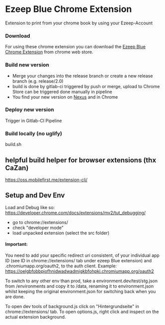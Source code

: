 # Ezeep Blue Chrome Extension

Extension to print from your chrome book by using your Ezeep-Account


### Download
For using these chrome extension you can download the [Ezeep Blue Chrome Extension](https://chrome.google.com/webstore/detail/ezeep-blue/cjmopihpekddjpbjpoejdaeoipndhkgd) from chrome web store.

### Build new version
- Merge your changes into the release branch or create a new release branch (e.g. release/2.0)
- build is done by gitlab-ci triggered by push or merge, upload to Chrome Store can be triggered done manually in pipeline
- You find your new version on [Nexus](https://ctd-sv01.thinprint.de:440/#browse/browse:releases:ezeep%2Fchrome-ext) and in Chrome

### Deploy new version
Trigger in Gitlab-CI Pipeline


### Build locally (no uglify)
build.sh

## helpful build helper for browser extensions (thx CaZan)

https://oss.mobilefirst.me/extension-cli/

## Setup and Dev Env
Load and Debug like so:
https://developer.chrome.com/docs/extensions/mv2/tut_debugging/

- go to chrome://extensions/
- check "developer mode"
- load unpacked extension (select the src folder)

#### Important:
You need to add your specific redirect uri consistent, of your individual app ID (see ID in chrome://extensions/ tab under ezeep Blue extension) and .chromiumapp.org/oauth2, to the auth client.
Example: https://oelgbfobbpjofhnidwadwadmigkbfohpki.chromiumapp.org/oauth2

To switch to any other env than prod, take a environment.dev/test/stg.json from /environments and copy it to /data, renaming it to environment.json whilst keeping the original environment.json for switching back when you are done.

To open dev tools of background.js click on "Hintergrundseite" in chrome://extensions/ tab.
To open options.js, right click and inspect on the actual extension background.
